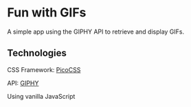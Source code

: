 # Fun with GIFs
A simple app using the GIPHY API to retrieve and display GIFs.

## Technologies
CSS Framework: [PicoCSS](https://picocss.com/)

API: [GIPHY](https://giphy.com/)

Using vanilla JavaScript 

